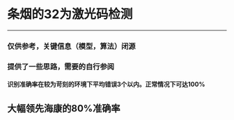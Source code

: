 # 条烟的32为激光码检测

-----------

### 仅供参考，关键信息（模型，算法）闭源
### 提供了一些思路，需要的自行参阅
#### 识别准确率在较为苛刻的环境下平均错误3个以内。正常情况下可达100%
## 大幅领先海康的80%准确率
